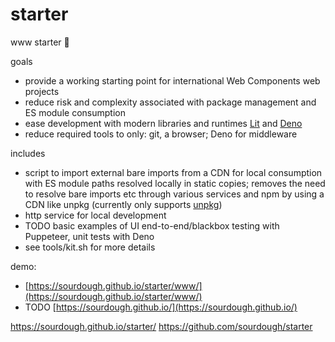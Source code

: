 # starter
www starter 🦕

goals
* provide a working starting point for international Web Components web projects
* reduce risk and complexity associated with package management and ES module consumption
* ease development with modern libraries and runtimes [Lit](https://lit.dev) and [Deno](https://deno.land)
* reduce required tools to only: git, a browser; Deno for middleware

includes
* script to import external bare imports from a CDN for local consumption with ES module paths resolved locally in static copies; removes the need to resolve bare imports etc through various services and npm by using a CDN like unpkg (currently only supports [unpkg](https://unpkg.com))
* http service for local development
* TODO basic examples of UI end-to-end/blackbox testing with Puppeteer, unit tests with Deno
* see tools/kit.sh for more details

demo:
* [https://sourdough.github.io/starter/www/](https://sourdough.github.io/starter/www/)
* TODO [https://sourdough.github.io/](https://sourdough.github.io/)

https://sourdough.github.io/starter/
https://github.com/sourdough/starter

